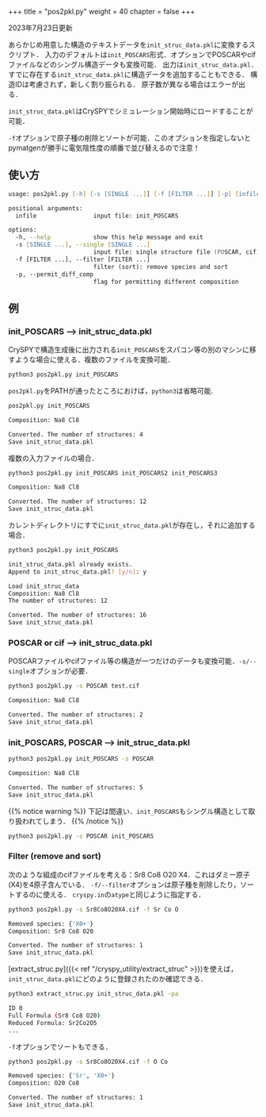 +++
title = "pos2pkl.py"
weight = 40
chapter = false
+++

2023年7月23日更新

あらかじめ用意した構造のテキストデータを`init_struc_data.pkl`に変換するスクリプト．
入力のデフォルトは`init_POSCARS`形式．オプションでPOSCARやcifファイルなどのシングル構造データも変換可能．
出力は`init_struc_data.pkl`．
すでに存在する`init_struc_data.pkl`に構造データを追加することもできる．
構造IDは考慮されず，新しく割り振られる．
原子数が異なる場合はエラーが出る．

`init_struc_data.pkl`はCrySPYでシミュレーション開始時にロードすることが可能．

`-f`オプションで原子種の削除とソートが可能．このオプションを指定しないとpymatgenが勝手に電気陰性度の順番で並び替えるので注意！

## 使い方
``` zsh
usage: pos2pkl.py [-h] [-s [SINGLE ...]] [-f [FILTER ...]] [-p] [infile ...]

positional arguments:
  infile                input file: init_POSCARS

options:
  -h, --help            show this help message and exit
  -s [SINGLE ...], --single [SINGLE ...]
                        input file: single structure file (POSCAR, cif)
  -f [FILTER ...], --filter [FILTER ...]
                        filter (sort): remove species and sort
  -p, --permit_diff_comp
                        flag for permitting different composition
```

## 例
### init_POSCARS --> init_struc_data.pkl
CrySPYで構造生成後に出力される`init_POSCARS`をスパコン等の別のマシンに移すような場合に使える．複数のファイルを変換可能．

``` zsh
python3 pos2pkl.py init_POSCARS
```
`pos2pkl.py`をPATHが通ったところにおけば，`python3`は省略可能.
``` bash
pos2pkl.py init_POSCARS
```
``` bash
Composition: Na8 Cl8

Converted. The number of structures: 4
Save init_struc_data.pkl
```

複数の入力ファイルの場合．
``` zsh
python3 pos2pkl.py init_POSCARS init_POSCARS2 init_POSCARS3
```
``` bash
Composition: Na8 Cl8

Converted. The number of structures: 12
Save init_struc_data.pkl
```

カレントディレクトリにすでに`init_struc_data.pkl`が存在し，それに追加する場合．
``` zsh
python3 pos2pkl.py init_POSCARS
```
``` bash
init_struc_data.pkl already exists.
Append to init_struc_data.pkl? [y/n]: y

Load init_struc_data
Composition: Na8 Cl8
The number of structures: 12

Converted. The number of structures: 16
Save init_struc_data.pkl
```

### POSCAR or cif --> init_struc_data.pkl
POSCARファイルやcifファイル等の構造が一つだけのデータも変換可能．`-s/--single`オプションが必要．

``` zsh
python3 pos2pkl.py -s POSCAR test.cif
```
``` bash
Composition: Na8 Cl8

Converted. The number of structures: 2
Save init_struc_data.pkl
```

### init_POSCARS, POSCAR --> init_struc_data.pkl

``` zsh
python3 pos2pkl.py init_POSCARS -s POSCAR
```
``` bash
Composition: Na8 Cl8

Converted. The number of structures: 5
Save init_struc_data.pkl
```

{{% notice warning %}}
下記は間違い．`init_POSCARS`もシングル構造として取り扱われてしまう．
{{% /notice %}}

``` zsh
python3 pos2pkl.py -s POSCAR init_POSCARS
```

### Filter (remove and sort)
次のような組成のcifファイルを考える：Sr8 Co8 O20 X4．これはダミー原子(X4)を4原子含んでいる．
`-f/--filter`オプションは原子種を削除したり，ソートするのに使える．
`cryspy.in`の`atype`と同じように指定する．

``` bash
python3 pos2pkl.py -s Sr8Co8O20X4.cif -f Sr Co O
```
``` bash
Removed species: {'X0+'}
Composition: Sr8 Co8 O20

Converted. The number of structures: 1
Save init_struc_data.pkl
```

[extract_struc.py]({{< ref "/cryspy_utility/extract_struc" >}})を使えば，
`init_struc_data.pkl`にどのように登録されたのか確認できる．

``` bash
python3 extract_struc.py init_struc_data.pkl -pa
```
``` bash
ID 0
Full Formula (Sr8 Co8 O20)
Reduced Formula: Sr2Co2O5
...
```

`-f`オプションでソートもできる．
``` bash
python3 pos2pkl.py -s Sr8Co8O20X4.cif -f O Co 
```
``` bash
Removed species: {'Sr', 'X0+'}
Composition: O20 Co8

Converted. The number of structures: 1
Save init_struc_data.pkl
```